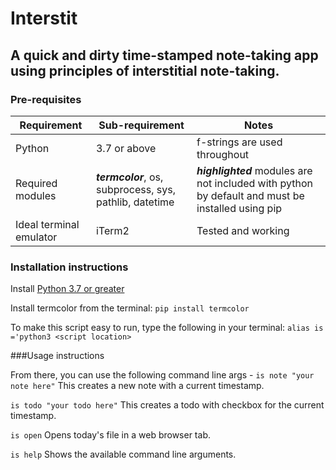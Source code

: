# Interstit
## A quick and dirty time-stamped note-taking app using principles of interstitial note-taking.

### Pre-requisites
| Requirement | Sub-requirement | Notes |
| --- | --- | --- |
| Python | 3.7 or above | f-strings are used throughout |
| Required modules | ***termcolor***, os, subprocess, sys, pathlib, datetime | ***highlighted*** modules are not included with python by default and must be installed using pip | 
| Ideal terminal emulator | iTerm2 | Tested and working |

 ### Installation instructions
Install [Python 3.7 or greater](https://www.python.org/download)

Install termcolor from the terminal: 
```pip install termcolor```

To make this script easy to run, type the following in your terminal:
```alias is ='python3 <script location> ```


###Usage instructions

From there, you can use the following command line args - 
```is note "your note here"```
This creates a new note with a current timestamp.

```is todo "your todo here"```
This creates a todo with checkbox for the current timestamp.

```is open```
Opens today's file in a web browser tab.

```is help```
Shows the available command line arguments.




